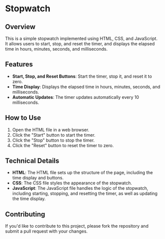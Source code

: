 # Stopwatch

## Overview

This is a simple stopwatch implemented using HTML, CSS, and JavaScript. It allows users to start, stop, and reset the timer, and displays the elapsed time in hours, minutes, seconds, and milliseconds.

## Features

- **Start, Stop, and Reset Buttons**: Start the timer, stop it, and reset it to zero.
- **Time Display**: Displays the elapsed time in hours, minutes, seconds, and milliseconds.
- **Automatic Updates**: The timer updates automatically every 10 milliseconds.

## How to Use

1. Open the HTML file in a web browser.
2. Click the "Start" button to start the timer.
3. Click the "Stop" button to stop the timer.
4. Click the "Reset" button to reset the timer to zero.

## Technical Details

- **HTML**: The HTML file sets up the structure of the page, including the time display and buttons.
- **CSS**: The CSS file styles the appearance of the stopwatch.
- **JavaScript**: The JavaScript file handles the logic of the stopwatch, including starting, stopping, and resetting the timer, as well as updating the time display.

## Contributing

If you'd like to contribute to this project, please fork the repository and submit a pull request with your changes.
